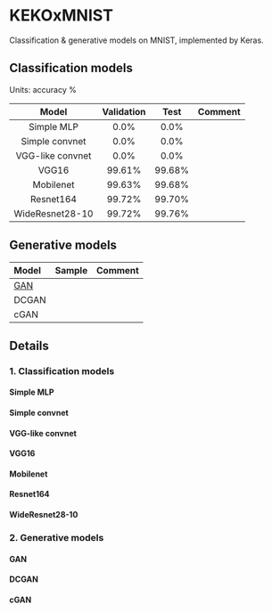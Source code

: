 # KEKOxMNIST
Classification & generative models on MNIST, implemented by Keras.

## Classification models

Units: accuracy %

|Model|Validation|Test|Comment|
|:-:|:-:|:-:|:-|
|Simple MLP|0.0%|0.0%||
|Simple convnet|0.0%|0.0%||
|VGG-like convnet|0.0%|0.0%||
|VGG16|99.61%|99.68%||
|Mobilenet|99.63%|99.68%||
|Resnet164|99.72%|99.70%||
|WideResnet28-10|99.72%|99.76%||

## Generative models

|Model|Sample|Comment|
|:-|:-:|:-|
|[GAN](#gan)|||
|DCGAN|||
|cGAN|||

## Details
### 1. Classification models
#### Simple MLP
#### Simple convnet
#### VGG-like convnet
#### VGG16
#### Mobilenet
#### Resnet164
#### WideResnet28-10

### 2. Generative models
#### GAN
#### DCGAN
#### cGAN
